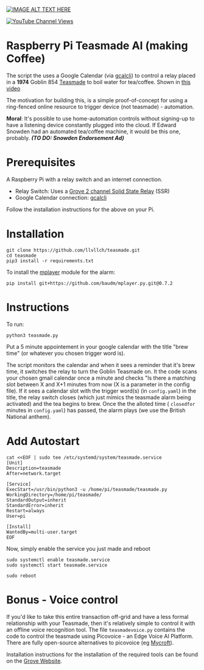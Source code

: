 
[![IMAGE ALT TEXT HERE](https://img.youtube.com/vi/BIGsW0TYSuU/0.jpg)](https://www.youtube.com/watch?v=BIGsW0TYSuU)

[![YouTube Channel Views](https://img.shields.io/youtube/channel/views/UCz5BOU9J9pB_O0B8-rDjCWQ?label=YouTube&style=social)](https://www.youtube.com/channel/UCz5BOU9J9pB_O0B8-rDjCWQ)

# Raspberry Pi Teasmade AI (making Coffee)

The script the uses a Google Calendar (via [gcalcli](https://github.com/insanum/gcalcli)) to control a relay placed in a **1974** Goblin 854 [Teasmade](https://www.youtube.com/watch?v=WTlVVQV0Uug) to boil  water for tea/coffee. Shown in [this video](https://youtu.be/BIGsW0TYSuU)

The motivation for building this, is a simple proof-of-concept for using a ring-fenced online resource to trigger device (not teasmade) - automation.

**Moral**: It's possible to use home-automation controls without signing-up to have a listening device constantly plugged into the cloud. If Edward Snowden had an automated tea/coffee machine, it would be this one, probably. ***(TO DO: Snowden Endorsement Ad)***

# Prerequisites

A Raspberry Pi with a relay switch and an internet connection.

- Relay Switch: Uses a [Grove 2 channel Solid State Relay](https://wiki.seeedstudio.com/Grove-2-Channel_Solid_State_Relay/) (SSR)
- Google Calendar connection: [gcalcli](https://github.com/insanum/gcalcli)

Follow the installation instructions for the above on your Pi.

# Installation

```
git clone https://github.com/llvllch/teasmade.git
cd teasmade
pip3 install -r requirements.txt
```
To install the [mplayer](https://github.com/baudm/mplayer.py) module for the alarm:

```
pip install git+https://github.com/baudm/mplayer.py.git@0.7.2 
```

# Instructions

To run:
```
python3 teasmade.py
```
Put a 5 minute appointement in your google calendar with the title "brew time" (or whatever you chosen trigger word is). 

The script monitors the calendar and when it sees a reminder that it's brew time, it switches the relay to turn the Goblin Teasmade on. It the code scans your chosen gmail calendar once a minute and checks "Is there a matching slot between X and X+1 minutes from now (X is a parameter in the config file). If it sees a calendar slot with the trigger word(s) (in `config.yaml`) in the title, the relay switch closes (which just mimics the teasmade alarm being activated) and the tea begins to brew. Once the the alloted time ( `closedfor` minutes in `config.yaml`) has passed, the alarm plays (we use the British National anthem).

# Add Autostart

```
cat <<EOF | sudo tee /etc/systemd/system/teasmade.service
[Unit]
Description=teasmade
After=network.target

[Service]
ExecStart=/usr/bin/python3 -u /home/pi/teasmade/teasmade.py
WorkingDirectory=/home/pi/teasmade/
StandardOutput=inherit
StandardError=inherit
Restart=always
User=pi

[Install]
WantedBy=multi-user.target
EOF
```

Now, simply enable the service you just made and reboot

```
sudo systemctl enable teasmade.service
sudo systemctl start teasmade.service

sudo reboot
```

# Bonus - Voice control

If you'd like to take this entire transaction off-grid and have a less formal relationship with your Teasmade, then it's relatively simple to control it with an offline voice recognition tool. The file `teasmadevoice.py` contains the code to control the teasmade using Picovoice - an Edge Voice AI Platform. There are fully open-source alternatives to picovoice (eg [Mycroft](https://github.com/MycroftAI)).

Installation instructions for the installation of the required tools can be found on the [Grove Website](https://wiki.seeedstudio.com/ReSpeaker_2_Mics_Pi_HAT_Raspberry/).


